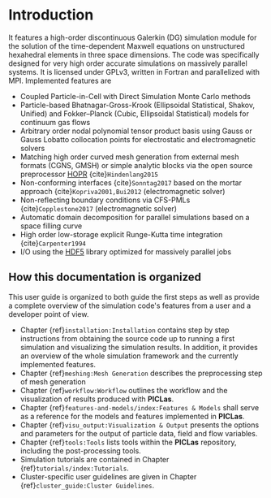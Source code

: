 # Introduction

 It features a high-order discontinuous 
 Galerkin (DG) simulation module for the solution of the time-dependent Maxwell 
 equations on unstructured hexahedral elements in three space dimensions. 
 The code was specifically designed for very high order accurate simulations on massively parallel 
 systems. 
 It is licensed under GPLv3, written in Fortran and parallelized with MPI. Implemented features are
 
 * Coupled Particle-in-Cell with Direct Simulation Monte Carlo methods
 * Particle-based Bhatnagar-Gross-Krook (Ellipsoidal Statistical, Shakov, Unified) and Fokker–Planck (Cubic, Ellipsoidal Statistical) models for continuum gas flows
 * Arbitrary order nodal polynomial tensor product basis using Gauss or Gauss Lobatto collocation 
   points for electrostatic and electromagnetic solvers
 * Matching high order curved mesh generation from external mesh formats (CGNS, GMSH) or 
   simple analytic blocks via the open source preprocessor [HOPR](http://hopr-project.org) {cite}`Hindenlang2015`
 * Non-conforming interfaces {cite}`Sonntag2017` based on the mortar approach {cite}`Kopriva2001,Bui2012` (electromagnetic solver)
 * Non-reflecting boundary conditions via CFS-PMLs {cite}`Copplestone2017` (electromagnetic solver)
 * Automatic domain decomposition for parallel simulations based on a space filling curve
 * High order low-storage explicit Runge-Kutta time integration {cite}`Carpenter1994`
 * I/O using the [HDF5](https://www.hdfgroup.org/solutions/hdf5/) library optimized for massively parallel jobs

## How this documentation is organized

This user guide is organized to both guide the first steps as well as provide a complete overview of 
the simulation code's features from a user and a developer point of view.

* Chapter {ref}`installation:Installation` contains step by step instructions from obtaining the source 
  code up to running a first simulation and visualizing the simulation results. In addition, it 
  provides an overview of the whole simulation framework and the currently implemented features.
* Chapter {ref}`meshing:Mesh Generation` describes the preprocessing step of mesh generation
* Chapter {ref}`workflow:Workflow` outlines the workflow and the visualization of results produced with **PICLas**.
* Chapter {ref}`features-and-models/index:Features & Models` shall serve as a reference for the models and features implemented in **PICLas**.
* Chapter {ref}`visu_output:Visualization & Output` presents the options and parameters for the output of particle data, field and flow variables.
* Chapter {ref}`tools:Tools` lists tools within the **PICLas** repository, including the post-processing tools.
* Simulation tutorials are contained in Chapter {ref}`tutorials/index:Tutorials`.
* Cluster-specific user guidelines are given in Chapter {ref}`cluster_guide:Cluster Guidelines`.
